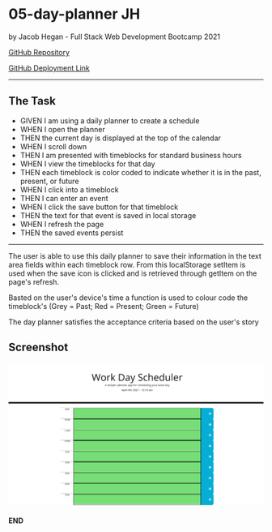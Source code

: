 # 05-day-planner JH
by Jacob Hegan - Full Stack Web Development Bootcamp 2021

[GitHub Repository](https://github.com/heganjr/05-day-planner-JH)

[GitHub Deployment Link](https://heganjr.github.io/05-day-planner-JH/)

---

## The Task
- GIVEN I am using a daily planner to create a schedule
- WHEN I open the planner
- THEN the current day is displayed at the top of the calendar
- WHEN I scroll down
- THEN I am presented with timeblocks for standard business hours
- WHEN I view the timeblocks for that day
- THEN each timeblock is color coded to indicate whether it is in the past, present, or future
- WHEN I click into a timeblock
- THEN I can enter an event
- WHEN I click the save button for that timeblock
- THEN the text for that event is saved in local storage
- WHEN I refresh the page
- THEN the saved events persist

---

The user is able to use this daily planner to save their information in the text area fields within each timeblock row. From this localStorage setItem is used when the save icon is clicked and is retrieved through getItem on the page's refresh.

Basted on the user's device's time a function is used to colour code the timeblock's (Grey = Past; Red = Present; Green = Future)

The day planner satisfies the acceptance criteria based on the user's story

## Screenshot

![screenshot](./images/screenshot.png)

#### END